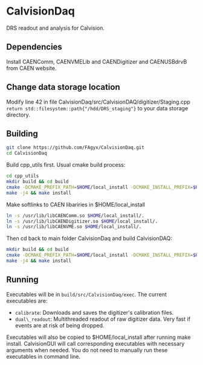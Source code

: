 # CalvisionDaq

DRS readout and analysis for Calvision.

## Dependencies

Install CAENComm, CAENVMELib and CAENDigitizer and CAENUSBdrvB from CAEN website.


## Change data storage location
Modify line 42 in file CalvisionDaq/src/CalvisionDAQ/digitizer/Staging.cpp
```return std::filesystem::path{"/hdd/DRS_staging"}```
to your data storage directory.


## Building
```bash
git clone https://github.com/FAgyx/CalvisionDaq.git
cd CalvisionDaq
```

Build cpp_utils first. Usual cmake build process:
```bash
cd cpp_utils
mkdir build && cd build
cmake -DCMAKE_PREFIX_PATH=$HOME/local_install -DCMAKE_INSTALL_PREFIX=$HOME/local_install ..
make -j4 && make install
```

Make softlinks to CAEN libariries in $HOME/local_install
```bash
ln -s /usr/lib/libCAENComm.so $HOME/local_install/.
ln -s /usr/lib/libCAENDigitizer.so $HOME/local_install/.
ln -s /usr/lib/libCAENVME.so $HOME/local_install/.
```

Then cd back to main folder CalvisionDaq and build CalvisionDAQ:
```bash
mkdir build && cd build
cmake -DCMAKE_PREFIX_PATH=$HOME/local_install -DCMAKE_INSTALL_PREFIX=$HOME/local_install ..
make -j4 && make install
```

## Running

Executables will be in `build/src/CalvisionDaq/exec`. The current executables are:

 - `calibrate`: Downloads and saves the digitizer's calibration files.
 - `dual\_readout`: Multithreaded readout of raw digitizer data. Very fast if events are at risk of being dropped.

Executables will also be copied to $HOME/local_install after running make install. CalvisionGUI will call corresponding executables with necessary arguments when needed. You do not need to manually run these executables in command line.